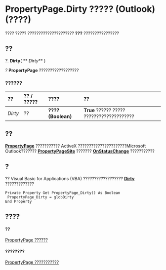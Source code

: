 
# PropertyPage.Dirty ????? (Outlook)(????)

???? ????? ????????????????????? **???** ????????????????


## ??

 _?_. **Dirty**( ** _Dirty_** )

 _?_ **PropertyPage** ??????????????????


### ??????



|**??**|**?? / ?????**|**????**|**??**|
|:-----|:-----|:-----|:-----|
| _Dirty_|??|**???? (Boolean)**|**True** ?????? ????? ????????????????????|

## ??

 **[PropertyPage](22e561d5-603e-2cf3-e142-6173dd0d4c25.md)** ??????????? ActiveX ??????????????????????Microsoft Outlook??????? **[PropertyPageSite](cdec4b4c-14b3-de0a-52c8-d5af46f4644a.md)** ??????? **[OnStatusChange](d314f8fc-33f5-0a6f-22c0-e26548e21a4f.md)** ???????????


## ?

?? Visual Basic for Applications (VBA) ??????????????????  **[Dirty](fb654f40-9b80-654c-395a-811923dfb903.md)** ?????????????


```
Private Property Get PropertyPage_Dirty() As Boolean 
 PropertyPage_Dirty = globDirty 
End Property
```


## ????


#### ??


[PropertyPage ??????](22e561d5-603e-2cf3-e142-6173dd0d4c25.md)
#### ????????


[PropertyPage ???????????](http://msdn.microsoft.com/library/d4524c0d-8134-9770-5d4a-162104b0308a%28Office.15%29.aspx)